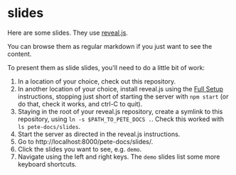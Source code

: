 # slides

Here are some slides. They use [reveal.js](https://revealjs.com/).

You can browse them as regular markdown if you just want to see the content.

To present them as slide slides, you'll need to do a little bit of work:

1. In a location of your choice, check out this repository.
1. In another location of your choice, install reveal.js using
   the [Full Setup](https://revealjs.com/installation/#full-setup) instructions,
   stopping just short of starting the server with `npm start` (or do that,
   check it works, and ctrl-C to quit).
1. Staying in the root of your reveal.js repository, create a symlink to this
   repository, using `ln -s $PATH_TO_PETE_DOCS .`. Check this worked
   with `ls pete-docs/slides`.
1. Start the server as directed in the reveal.js instructions.
1. Go to http://localhost:8000/pete-docs/slides/.
1. Click the slides you want to see, e.g. `demo`.
1. Navigate using the left and right keys. The `demo` slides list some more
   keyboard shortcuts.
